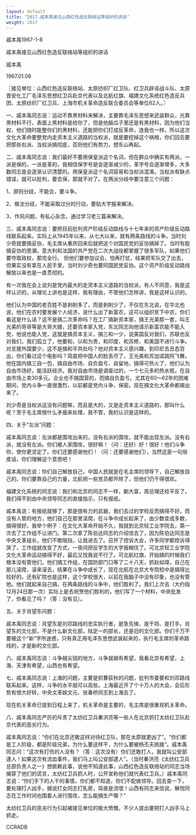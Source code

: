 ```yaml
---
layout: default
title: "2017.戚本禹接见山西红色造反联络站等组织的讲话"
weight: 2017
---
```


戚本禹1967-1-8

戚本禹接见山西红色造反联络站等组织的讲话

戚本禹

1967.01.08

〖接见单位：山西红色造反联络站、太原纺织厂红卫队、红卫兵辟谣战斗队、太原晋安化工厂毛泽东思想红卫兵赴京代表以及北航红旗、福建文化系统红色造反兵团、太原纺织厂红卫兵、上海市机关革命造反联合委员会等单位62人。〗

一、戚本禹同志说：运动不靠黑材料来解决，主要靠毛泽东思想来武装群众，光靠黑材料不行，表面上黑材料是给你了，但是他脑瓜子里还是有黑材料，因为他们当权，他们随时能整你们的黑材料，还能把你们打成反革命，连我也一样。所以这次文化大革命要整党内走资本主义道路的当权派，就是要挖掉这个祸根，你们回去要把那些右派、当权派搞彻底，否则他们有势力，想东山再起。

二、戚本禹同志说：我们最好不要用保皇派这个名词，但在群众中确实有两派，一派是保的，一派是革的，我相信保字号是会逐渐减少的，革字号会逐渐增多，大多数同志是会逐渐认识清楚的。用保皇派这个名词容易和当权派混淆。当权派有缺点错误，就可以批判，要去保，那就不对了。在两派分歧中要注意三个问题：

1、原则分歧，不能合，要斗争。

2、做法分歧，不能采取过分的行动，要贴大字报来解决。

3、作风问题，有私心杂念，通过学习老三篇来解决。

三、戚本禹同志说：要把目前批判资产阶级反动路线与十七年来的资产阶级反动路线联系起来。实际上从1945年以来，从七大以来，就有两条路线的斗争。当时刘少奇就要搞妥协，毛主席从重庆回来后就把这个对国民党的妥协搞掉了。当时有股搞妥协的思潮，意大利和法国的共产党在二次大战役都掌握了很多军队，如果他们要夺取政权，那完全行。 但他们要参加议会，怕再打仗，结果把军队交了出去，但果实没有拿在人民手里，当时刘少奇也要同国民党妥协。这个资产阶级反动路线解放以来也是一直贯彻的。

有一次我在会上说刘是党内最大的走资本主义道路的当权派，有人不同意，我是这样认识的，从理论上讲也是这样，我有理由，不管他们怎样讲，我是这样认识的。

他们认为中国的老百姓不是剥削多了，而是剥削少了，不仅在东北说，在华北也说，他们在农村要发展个人经济，说什么出了新富农，这可以组织贫下中农，你们看这是什么话？这不是搞二次革命吗？在工厂搞新资本家，搞王光美那一套，叫王光美的哥哥等是大哥大嫂，还要资本家入党，东北同志向他请示新富农能不能入党，他说也能入党，这就是搞资本主义，搞三和一少，说美国反对我们，苏联也反对我们，我们孤立了，他要和，以和为贵，和印度、和苏修、和美国不进行斗争。对支援外国要少，这不是搞和平共处吗？他对资本主义感兴趣，到印尼去丑态百出，你们看过这个电影吗？简直把中国人的脸丢尽了，王光美和苏加诺跳阿飞舞。他在国内搞三自一包，搞自由市场、自负盈亏、自留地，搞得可热火了，他们认为自由市场好，能活跃经济。我对自由市场是调查过的，一个七元多的热水瓶，在自由市场上卖30多元。企业也不搞国营的，而搞自负盈亏。尤其在60～62年的困难期间，党内斗争一直很激烈，以前都是党内斗争，保密。现在搞文化大革命都揭出来了。

刘少奇是当权派这没有问题嘛，而且是大的，又是走资本主义道路的，那叫什么呢？至于毛主席按什么矛盾来处理，我不管，我的认识是这样的。

四、关于“左派”问题：

戚本禹同志说：左派都是围攻出来的，没有右派的围攻，就不能出现左派。没有右派，就没有左派。你们被人家围攻，很好嘛！（问：还好）好！很好！他们斗争你，使你更坚定了。你们还要感谢他们！（问：还要感谢他们），当然这是一句俏皮话，你们理解这个意思吧！

戚本禹同志说：你们自己解放自己，中国人民就是在毛主席的领导下，自己解放自己的。你们要靠自己的力量，北航把一些党员都开除了，但他们仍干得很欢。

福建文化系统的同志说：我们和北京的同志不一样，蒯大富，周总理还给平反了。我们得不到由中央领导同志的直接指示，只有报纸。

戚本禹说：有报纸就够了，那是很有力的武器，我们去过的学校反而搞得不好。而没有人管的地方，他们自己在那里滚爬，在斗争中成长起来了，由少数变成多数，搞得很好。我举个例子：在文化大革命开始不久，我就到北京轻工业学院去，第一次去了工作组不让进门。第二次拿了陈伯达同志的介绍信去了，因为陈伯达同志是中央文革组长，他们不敢阻挡，让我进去了。召开了控诉大会，许多同学都控诉得哭了，工作组就改变了方式，一夜间把反学生的大字报糊住了。可北京轻工业学院文化大革命运动搞得不好，最后又找我说不行了。可北航红旗，开始搞的时候我们根本没有管他们，他们搞工作组，在国防部门口等了二十八天，抓赵如璋，自己在那儿滚爬，滚来滚去，结果在斗争中成长了，现在北航在北京大专院校中是搞得比较好的。还有矿院也是这样，这个学校很大，以前在我脑子中没有印象，也没有管他。他们就起来自己搞，在两条路线的斗争中，他们胜利了。我们上次去（大约指12月24日那一次）实际上是去祝贺他们胜利的，他们写了一个材料，中央批发了，你看见了吗？（答：没有见）。

五、关于肖望东问题：

戚本禹同志说：肖望东是刘邓路线的忠实执行者，是急先锋、是干将、是打手。肖望东的文化部，不是什么新文化部，陆定一的部长，还是旧的文化部。你们千万不要被这个“新”字所迷惑，只有真正用毛泽东思想武装起来的，执行毛主席的革命路线的，才是新的文化部。

六、戚本禹同志说：斗争越尖锐的地方，斗争就越有希望，我看北京有希望，上海、天津有希望，山西也有希望。

七、戚本禹同志说：上海的问题，主要是抓曹荻秋的问题，批判市委要和刘邓路线联系起来。这样，斗争的水平就可以高些。上海最近开了个十万人的大会，会后形势有很大好转，中央文革姚文元、张春桥同志到上海去了。

现在机关革命已提到日程上来了，机关革命是主要的，毛主席是很重视机关革命。

八、戚本禹同志严厉的斥责了太纺红卫兵秦洪亮等一些人在北京抓打太纺红卫队赴京代表的恶劣行为。

戚本禹同志说：“你们在北京还敢这样对待红卫队，那在太原就更凶了”。“你们都是工人阶级，都是阶级兄弟，为什么要这样干，为什么要被杨丕夫挑拨”。戚本禹同志问：“这次有打伤的人没有？（答：这次没有）你们还敢打人，我就叫公安部逮人！如果这次有流血事件，我们马上叫公安部逮人”。（当时秦洪亮《太纺红卫兵总部负责人之一》想抵赖此事，说他不知道此事，山西红色造反联络站的同志当场揭穿了他们的谎言，太纺红卫兵抓人时，公开宣称他们就代表红卫兵。）戚本禹同志说：“你们手下的人干的事情，你们都不知道，你们不配做领导。回去查一下，要处理打人凶手，据说打女同志打乳房，简直是流氓！山西有同志来信说，解悦同志在工作时间也围着人进行围攻，怎么能搞生产哪？”

太纺红卫兵的恶劣行为引起被接见单位的极大愤慨，不少人提出要把打人凶手马上抓走。

CCRADB


